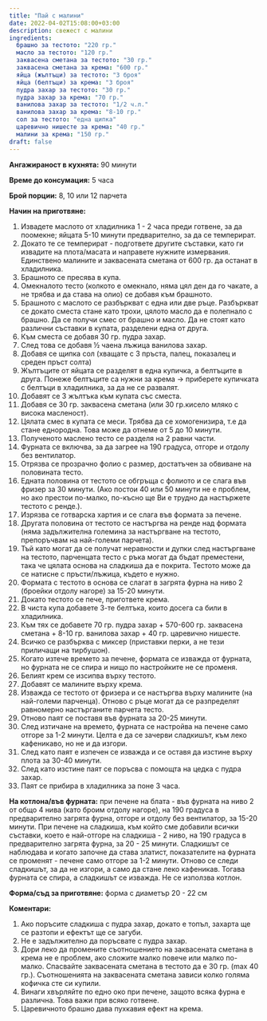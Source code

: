 ```yaml
---
title: "Пай с малини"
date: 2022-04-02T15:08:00+03:00
description: свежест с малини
ingredients:
  брашно за тестото: "220 гр."
  масло за тестото: "120 гр."
  заквасена сметана за тестото: "30 гр."
  заквасена сметана за крема: "600 гр."
  яйца (жълтъци) за тестото: "3 броя"
  яйца (белтъци) за крема: "3 броя"
  пудра захар за тестото: "30 гр."
  пудра захар за крема: "70 гр."
  ванилова захар за тестото: "1/2 ч.л."
  ванилова захар за крема: "8-10 гр."
  сол за тестото: "една щипка"
  царевично нишесте за крема: "40 гр."
  малини за крема: "150 гр."
draft: false
---
```


**Ангажираност в кухнята:** 90 минути

**Време до консумация:** 5 часа

**Брой порции:** 8, 10 или 12 парчета

**Начин на приготвяне:**

1. Извадете маслото от хладилника 1 - 2 часа преди готвене, за да поомекне; яйцата 5-10 минути предварително, за да се темперират.
2. Докато те се темперират - подгответе другите съставки, като ги извадите на плота/масата и направете нужните измервания. Единствено малините и заквасената сметана от 600 гр. да останат в хладилника.
3. Брашното се пресява в купа.
4. Омекналото тесто (колкото е омекнало, няма цял ден да го чакате, а не трябва и да става на олио) се добавя към брашното.
5. Брашното с маслото се разбъркват с една или две ръце. Разбъркват се докато сместа стане като трохи, цялото масло да е полепнало с брашно. Да се получи смес от брашно и масло. Да не стоят като различни съставки в купата, разделени една от друга.
6. Към сместа се добавя 30 гр. пудра захар. 
7. След това се добавя ½  чаена лъжица ванилова захар.
8. Добавя се щипка сол (хващате с 3 пръста, палец, показалец и среден пръст солта)
9. Жълтъците от яйцата се разделят в една купичка, а белтъците в друга. Понеже белтъците са нужни за крема → приберете купичката с белтъци в хладилника, за да не се развалят.
10. Добавят се 3 жълтъка към купата със сместа.
11. Добавя се 30 гр. заквасена сметана (или 30 гр.кисело мляко с висока масленост).
12. Цялата смес в купата се меси. Трябва да се хомогенизира, т.е да стане еднородна. Това може да отнеме от 5 до 10 минути.
13. Полученото маслено тесто се разделя на 2 равни части.
14. Фурната се включва, за да загрее на 190 градуса, отгоре и отдолу без вентилатор.
15. Отрязва се прозрачно фолио с размер, достатъчен за обвиване на половината тесто. 
16. Едната половина от тестото се обгръща с фолиото и се слага във фризер за 30 минути. (Ако постои 40 или 50 минути не е проблем, но ако престои по-малко, по-късно ще Ви е трудно да настържете тестото с ренде.).
17. Изрязва се готварска хартия и се слага във формата за печене.
18. Другата половина от тестото се настъргва на ренде над формата (няма задължителна големина за настъргване на тестото, препоръчвам на най-големи парчета).
19. Тъй като могат да се получат неравности и дупки след настъргване на тестото, парченцата тесто с ръка могат да бъдат преместени, така че цялата основа на сладкиша да е покрита. Тестото може да се натисне с пръсти/лъжица, където е нужно.
20. Формата с тестото в основа се слагат в загрята фурна на ниво 2 (броейки отдолу нагоре) за 15-20 минути.
21. Докато тестото се пече, пригответе крема.
22. В чиста купа добавете 3-те белтъка, които досега са били в хладилника.
23. Към тях се добавете 70 гр. пудра захар + 570-600 гр. заквасена сметана + 8-10 гр. ванилова захар + 40 гр. царевично нишесте.
24. Всичко се разбърква с миксер (приставки перки, а не тези приличащи на тирбушон).
25. Когато изтече времето за печене, формата се изважда от фурната, но фурната не се спира и нищо по настройките не се променя.
26. Белият крем се изсипва върху тестото.
27. Добавят се малините върху крема.
28. Изважда се тестото от фризера и се настъргва върху малините (на най-големи парченца). Отново с ръце могат да се разпределят равномерно настърганите парчета тесто.
29. Отново паят се поставя във фурната за 20-25 минути. 
30. След изтичане на времето, фурната се настройва на печене само отгоре за 1-2 минути. Целта е да се зачерви сладкишът, към леко кафеникаво, но не и да изгори.
31. След като паят е изпечен се изважда и се оставя да изстине върху плота за 30-40 минути.
32. След като изстине паят се поръсва с помощта на цедка с пудра захар.
33. Паят се прибира в хладилника за поне 3 часа.


**На котлона/във фурната:** при печене на блата - във фурната на ниво 2 от общо 4 нива (като броим отдолу нагоре), на 190 градуса в предварително загрята фурна, отгоре и отдолу без вентилатор, за 15-20 минути. При печене на сладкиша, към който сме добавили всички съставки, което е най-отгоре на сладкиша - 2 ниво, на 190 градуса в предварително загрята фурна, за 20 - 25 минути. Сладкишът се наблюдава и когато започне да става златист, показателите на фурната се променят - печене само отгоре за 1-2 минути. Отново се следи сладкишът, за да не изгори, а само да стане леко кафеникав. Тогава фурната се спира, а сладкишът се изважда. 
Не се използва котлон.

**Форма/съд за приготвяне:** форма с диаметър 20 - 22 см

**Коментари:** 
1. Ако поръсите сладкиша с пудра захар, докато е топъл, захарта ще се разтопи и ефектът ще се загуби.
2. Не е задължително да поръсвате с пудра захар.
3. Дори леко да промените съотношението на заквасената сметана в крема не е проблем, ако сложите малко повече или малко по-малко. Спасвайте заквасената сметана в тестото да е 30 гр. (max 40 гр.). Съотношенията на заквасената сметана зависи колко голяма кофичка сте си купили.
4. Винаги хвърляйте по едно око при печене, защото всяка фурна е различна. Това важи при всяко готвене.
5. Царевичното брашно дава пухкавия ефект на крема.
